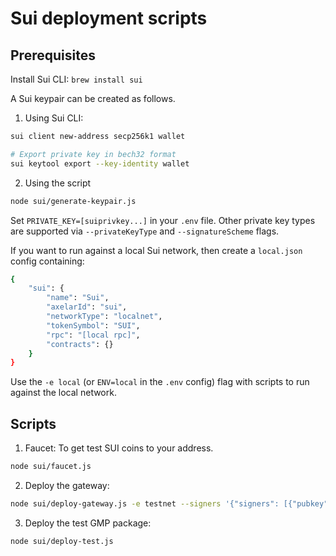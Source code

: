 # Sui deployment scripts

## Prerequisites

Install Sui CLI: `brew install sui`

A Sui keypair can be created as follows.

1. Using Sui CLI:

```bash
sui client new-address secp256k1 wallet

# Export private key in bech32 format
sui keytool export --key-identity wallet
```

2. Using the script

```bash
node sui/generate-keypair.js
```

Set `PRIVATE_KEY=[suiprivkey...]` in your `.env` file. Other private key types are supported via `--privateKeyType` and `--signatureScheme` flags.

If you want to run against a local Sui network, then create a `local.json` config containing:

```bash
{
    "sui": {
        "name": "Sui",
        "axelarId": "sui",
        "networkType": "localnet",
        "tokenSymbol": "SUI",
        "rpc": "[local rpc]",
        "contracts": {}
    }
}
```

Use the `-e local` (or `ENV=local` in the `.env` config) flag with scripts to run against the local network.

## Scripts

1. Faucet: To get test SUI coins to your address.

```bash
node sui/faucet.js
```

2. Deploy the gateway:

```bash
node sui/deploy-gateway.js -e testnet --signers '{"signers": [{"pubkey": "0x020194ead85b350d90472117e6122cf1764d93bf17d6de4b51b03d19afc4d6302b", "weight": 1}], "threshold": 1, "nonce": ""}'
```

3. Deploy the test GMP package:

```bash
node sui/deploy-test.js
```

